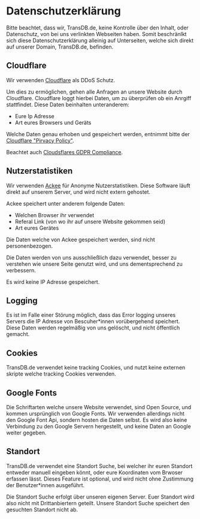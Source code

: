 # Datenschutzerklärung

Bitte beachtet, dass wir, TransDB.de, keine Kontrolle über den Inhalt, oder Datenschutz, von bei uns verlinkten Webseiten haben.
Somit beschränlkt sich diese Datenschutzerklärung alleinig auf Unterseiten, welche sich direkt auf unserer Domain, TransDB.de, befinden.

## Cloudflare

Wir verwenden [Cloudflare](https://www.cloudflare.com/) als DDoS Schutz.

Um dies zu ermöglichen, gehen alle Anfragen an unsere Website durch Cloudflare.
Cloudflare loggt hierbei Daten, um zu überprüfen ob ein Anrgiff stattfindet.
Diese Daten beinhalten unteranderem:

* Eure Ip Adresse
* Art eures Browsers und Geräts

Welche Daten genau erhoben und gespeichert werden, entnimmt bitte
der [Cloudflare "Pirvacy Policy"](https://www.cloudflare.com/de-de/privacypolicy/).

Beachtet auch [Cloudsflares GDPR Compliance](https://www.cloudflare.com/de-de/gdpr/introduction/).

## Nutzerstatistiken

Wir verwenden [Ackee](https://ackee.electerious.com/) für Anonyme Nutzerstatistiken.
Diese Software läuft direkt auf unserem Server, und wird nicht extern gehostet.

Ackee speichert unter anderem folgende Daten:

* Welchen Browser ihr verwendet
* Referal Link (von wo ihr auf unsere Website gekommen seid)
* Art eures Gerätes

Die Daten welche von Ackee gespeichert werden, sind nicht personenbezogen.

Die Daten werden von uns ausschließlich dazu verwendet, besser zu verstehen wie unsere Seite genutzt wird, und uns dementsprechend zu verbessern.

Es wird keine IP Adresse gespeichert.

## Logging

Es ist im Falle einer Störung möglich, dass das Error logging unseres Servers die IP Adresse von Bescuher*innen vorübergehend speichert.
Diese Daten werden regelmäßig von uns gelöscht, und nicht öffentlich gemacht.

## Cookies

TransDB.de verwendet keine tracking Cookies, und nutzt keine externen skripte welche tracking Cookies verwenden.

## Google Fonts

Die Schriftarten welche unsere Website verwendet, sind Open Source, und kommen ursprünglich von Google Fonts.
Wir verwenden allerdings nicht den Google Font Api, sondern hosten die Daten selbst.
Es wird also keine Verbindung zu den Google Servern hergestellt, und keine Daten an Google weiter gegeben.

## Standort

TransDB.de verwendet eine Standort Suche, bei welcher ihr euren Standort entweder manuell eingeben könnt, oder eure Koordinaten vom Brwoser erfassen lässt.
Dieses Feature ist optional, und wird nicht ohne Zustimmung der Benutzer*innen ausgeführt.

Die Standort Suche erfolgt über unseren eigenen Server. Euer Standort wird also nicht mit Drittanbiertern geteilt.
Unsere Standort Suche speichert den gesuchten Standort nicht ab.
